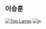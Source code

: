## 이승훈
[![Top Langs](https://github-readme-stats.vercel.app/api/top-langs/?username=lshun1110)](https://github.com/anuraghazra/github-readme-stats)
![js](https://img.shields.io/badge/C-A8B9CC?style=for-the-badge&logo=C&logoColor=#A8B9CC)

<!--
**lshun1110/lshun1110** is a ✨ _special_ ✨ repository because its `README.md` (this file) appears on your GitHub profile.

Here are some ideas to get you started:

- 🔭 I’m currently working on ...
- 🌱 I’m currently learning ...
- 👯 I’m looking to collaborate on ...
- 🤔 I’m looking for help with ...
- 💬 Ask me about ...
- 📫 How to reach me: ...
- 😄 Pronouns: ...
- ⚡ Fun fact: ...
-->
